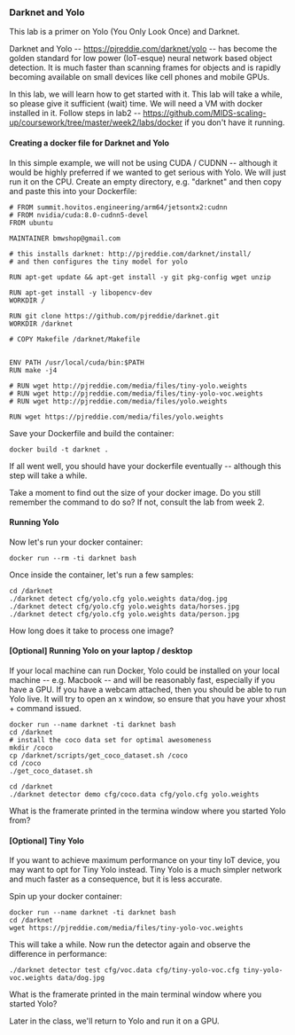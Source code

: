 ### Darknet and Yolo
This lab is a primer on Yolo (You Only Look Once) and Darknet.

Darknet and Yolo -- https://pjreddie.com/darknet/yolo   -- has become the golden standard for low power (IoT-esque) neural network based object 
detection.  It is much faster than scanning frames for objects and is rapidly becoming available on small devices like cell phones and mobile
GPUs.

In this lab, we will learn how to get started with it. This  lab will take a while, so please give it sufficient (wait) time.
We will need a VM with docker installed in it.  Follow steps in lab2 -- https://github.com/MIDS-scaling-up/coursework/tree/master/week2/labs/docker
if you don't have it running.
#### Creating a docker file for Darknet and Yolo
In this simple example, we will not be using CUDA / CUDNN -- although it would be highly preferred if we wanted to get serious with Yolo.  We
will just run it on the CPU.  Create an empty directory, e.g. "darknet" and then copy and paste this into your Dockerfile:
```
# FROM summit.hovitos.engineering/arm64/jetsontx2:cudnn
# FROM nvidia/cuda:8.0-cudnn5-devel
FROM ubuntu

MAINTAINER bmwshop@gmail.com

# this installs darknet: http://pjreddie.com/darknet/install/
# and then configures the tiny model for yolo

RUN apt-get update && apt-get install -y git pkg-config wget unzip

RUN apt-get install -y libopencv-dev
WORKDIR /

RUN git clone https://github.com/pjreddie/darknet.git
WORKDIR /darknet

# COPY Makefile /darknet/Makefile


ENV PATH /usr/local/cuda/bin:$PATH
RUN make -j4

# RUN wget http://pjreddie.com/media/files/tiny-yolo.weights
# RUN wget http://pjreddie.com/media/files/tiny-yolo-voc.weights
# RUN wget http://pjreddie.com/media/files/yolo.weights

RUN wget https://pjreddie.com/media/files/yolo.weights 
```
Save your Dockerfile and build the container:
```
docker build -t darknet .
```
If all went well, you should have your dockerfile eventually -- although this step will take a while.

Take a moment to find out the size of your docker image.  Do you still remember the command to do so?  If not, consult the lab from 
week 2.

#### Running Yolo

Now let's run your docker container:
```
docker run --rm -ti darknet bash
```
Once inside the container, let's run a few samples:
```
cd /darknet
./darknet detect cfg/yolo.cfg yolo.weights data/dog.jpg
./darknet detect cfg/yolo.cfg yolo.weights data/horses.jpg
./darknet detect cfg/yolo.cfg yolo.weights data/person.jpg
```
How long does it take to process one image? 

#### [Optional] Running Yolo on your laptop / desktop
If your local machine can run Docker, Yolo could be installed on your local machine -- e.g. Macbook -- and will be reasonably fast, especially if you have a GPU.  If you have a webcam attached, then you should be able to run Yolo live.  It will try to open an x window, so ensure that you have your xhost + 
command issued.
```
docker run --name darknet -ti darknet bash
cd /darknet
# install the coco data set for optimal awesomeness
mkdir /coco
cp /darknet/scripts/get_coco_dataset.sh /coco
cd /coco
./get_coco_dataset.sh

cd /darknet
./darknet detector demo cfg/coco.data cfg/yolo.cfg yolo.weights
```
What is the framerate printed in the termina window where you started Yolo from?

#### [Optional] Tiny Yolo
If you want to achieve maximum performance on your tiny IoT device, you may want to opt for Tiny Yolo instead. 
Tiny Yolo is a much simpler network and much faster as a consequence, but it is less accurate.

Spin up your docker container:
```
docker run --name darknet -ti darknet bash
cd /darknet
wget https://pjreddie.com/media/files/tiny-yolo-voc.weights
```
This will take a while.  Now run the detector again and observe the difference in performance:
```
./darknet detector test cfg/voc.data cfg/tiny-yolo-voc.cfg tiny-yolo-voc.weights data/dog.jpg
```
What is the framerate printed in the main terminal window where you started Yolo?

Later in the class, we'll return to Yolo and run it on a GPU.
